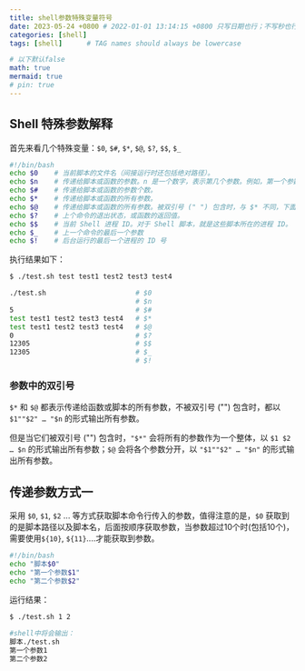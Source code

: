 ```yaml
---
title: shell参数特殊变量符号
date: 2023-05-24 +0800 # 2022-01-01 13:14:15 +0800 只写日期也行；不写秒也行；这样也行 2022-03-09T00:55:42+08:00
categories: [shell]
tags: [shell]      # TAG names should always be lowercase

# 以下默认false
math: true
mermaid: true
# pin: true
---
```


## Shell 特殊参数解释

首先来看几个特殊变量：`$0`, `$#`, `$*`, `$@`, `$?`, `$$`, `$_`

```bash
#!/bin/bash
echo $0    # 当前脚本的文件名（间接运行时还包括绝对路径）。
echo $n    # 传递给脚本或函数的参数。n 是一个数字，表示第几个参数。例如，第一个参数是 $1 。
echo $#    # 传递给脚本或函数的参数个数。
echo $*    # 传递给脚本或函数的所有参数。
echo $@    # 传递给脚本或函数的所有参数。被双引号 (" ") 包含时，与 $* 不同，下面将会讲到。
echo $?    # 上个命令的退出状态，或函数的返回值。
echo $$    # 当前 Shell 进程 ID。对于 Shell 脚本，就是这些脚本所在的进程 ID。
echo $_    # 上一个命令的最后一个参数
echo $!    # 后台运行的最后一个进程的 ID 号
```

执行结果如下：

```bash
$ ./test.sh test test1 test2 test3 test4

./test.sh                      # $0
                               # $n
5                              # $#
test test1 test2 test3 test4   # $*
test test1 test2 test3 test4   # $@
0                              # $?
12305                          # $$
12305                          # $_
                               # $!
```

### 参数中的双引号

`$*` 和 `$@` 都表示传递给函数或脚本的所有参数，不被双引号 ("") 包含时，都以 `$1""$2" … "$n` 的形式输出所有参数。

但是当它们被双引号 ("") 包含时，`"$*"` 会将所有的参数作为一个整体，以 `$1 $2 … $n` 的形式输出所有参数；`$@` 会将各个参数分开，以 `"$1""$2" … "$n"` 的形式输出所有参数。

## 传递参数方式一

采用 `$0`, `$1`, `$2` ... 等方式获取脚本命令行传入的参数，值得注意的是，`$0` 获取到的是脚本路径以及脚本名，后面按顺序获取参数，当参数超过10个时(包括10个)，需要使用`${10}`, `${11}`....才能获取到参数。

```bash
#!/bin/bash
echo "脚本$0"
echo "第一个参数$1"
echo "第二个参数$2"
```

运行结果：

```bash
$ ./test.sh 1 2
 
#shell中将会输出：
脚本./test.sh
第一个参数1
第二个参数2
```
